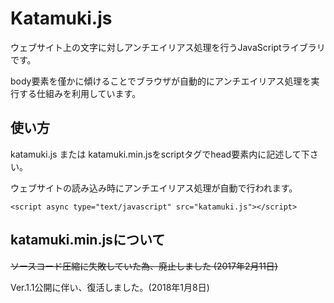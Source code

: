 # Katamuki.js
ウェブサイト上の文字に対しアンチエイリアス処理を行うJavaScriptライブラリです。

body要素を僅かに傾けることでブラウザが自動的にアンチエイリアス処理を実行する仕組みを利用しています。

## 使い方
katamuki.js または katamuki.min.jsをscriptタグでhead要素内に記述して下さい。

ウェブサイトの読み込み時にアンチエイリアス処理が自動で行われます。

    <script async type="text/javascript" src="katamuki.js"></script>

## katamuki.min.jsについて
~~ソースコード圧縮に失敗していた為、廃止しました (2017年2月11日)~~

Ver.1.1公開に伴い、復活しました。(2018年1月8日)
